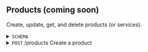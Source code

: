 Products (coming soon)
-----------
Create, update, get, and delete products (or services). 

<details>
  <summary><code>SCHEMA</code></summary>

  Attribute | type | required | description 
  --- | --- | --- | --- 
  name | varchar(100) | yes | The product name.
  description | text | no | The description of the product.
  code | varchar(100) | no | The code or id of your product. If one is not provided, it will be created for you.
  list_price | float | no | The list price of your product or service. Supports 2 decimals (e.g. 10.00).
  visibility | varchar(100) | no | Accepted values are "all_users" (default), "cur_user", or an array of team_ids (e.g. [1,2,3]) and the team_ids must be teams that the authenticated user owns.
  parent_ref | int | no | An id of the product category that is the parent of this product.
  product_type | enum('Service','Inventory','Digital','Donation','Category') | no | The product type. Defaults to Service if not provided.
  taxable | boolean | no | Is the product taxable? Defaults to No if not provided.
  tax_rate | float | yes if taxable is true | The tax rate. Supports up to one decimal point of a percentage (e.g. 9.1%)
  image_url | varchar(100) | no | A url to an image of the product or service. Used on Sign Up Forms. Square is best.
  
</details>

<details>
  <summary><code>POST</code> /products Create a product</summary>

  
  
</details>
